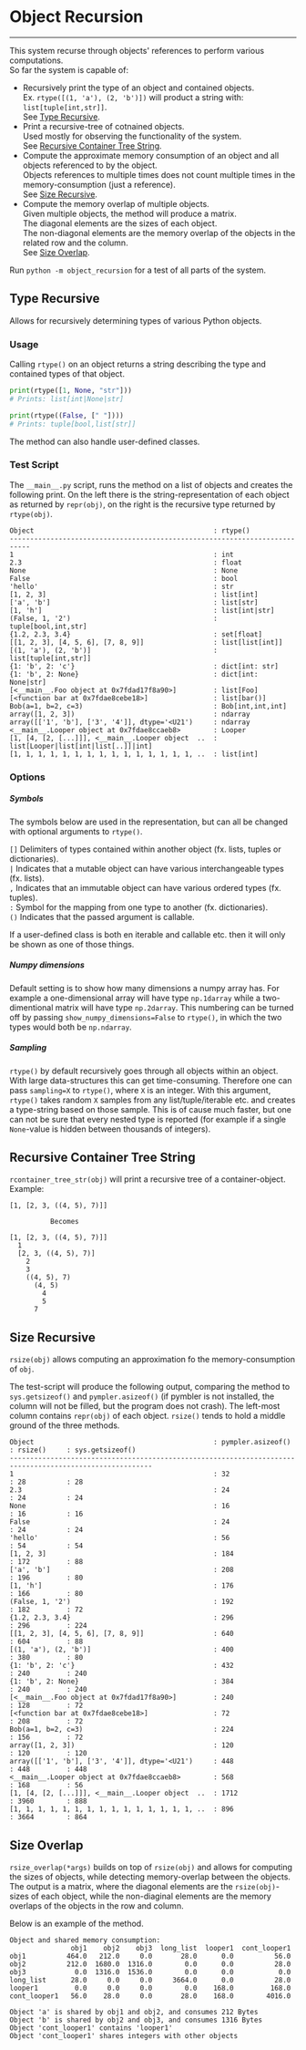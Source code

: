 # Object Recursion

---

This system recurse through objects' references to perform various computations.  
So far the system is capable of:
- Recursively print the type of an object and contained objects.  
    Ex. `rtype([(1, 'a'), (2, 'b')])` will product a string with: `list[tuple[int,str]]`.  
    See [Type Recursive](#type-recursive).
- Print a recursive-tree of cotnained objects.  
    Used mostly for observing the functionality of the system.  
    See [Recursive Container Tree String](#recursive-container-tree-string).
- Compute the approximate memory consumption of an object and all objects referenced to by the object.  
    Objects references to multiple times does not count multiple times in the memory-consumption (just a reference).  
    See [Size Recursive](#size-recursive).
- Compute the memory overlap of multiple objects.  
    Given multiple objects, the method will produce a matrix.  
    The diagonal elements are the sizes of each object.  
    The non-diagonal elements are the memory overlap of the objects in the related row and the column.  
    See [Size Overlap](#size-overlap). 

Run `python -m object_recursion` for a test of all parts of the system.




## Type Recursive
Allows for recursively determining types of various Python objects.


### Usage
Calling `rtype()` on an object returns a string describing the type and contained types of that object.
```python
print(rtype([1, None, "str"]))
# Prints: list[int|None|str]

print(rtype((False, [" "])))
# Prints: tuple[bool,list[str]]
```

The method can also handle user-defined classes.


### Test Script

The `__main__.py` script, runs the method on a list of objects and creates the following print.
On the left there is the string-representation of each object as returned by `repr(obj)`, on the right is the 
recursive type returned by `rtype(obj)`.

```
Object                                            : rtype()
---------------------------------------------------------------------------
1                                                 : int
2.3                                               : float
None                                              : None
False                                             : bool
'hello'                                           : str
[1, 2, 3]                                         : list[int]
['a', 'b']                                        : list[str]
[1, 'h']                                          : list[int|str]
(False, 1, '2')                                   : tuple[bool,int,str]
{1.2, 2.3, 3.4}                                   : set[float]
[[1, 2, 3], [4, 5, 6], [7, 8, 9]]                 : list[list[int]]
[(1, 'a'), (2, 'b')]                              : list[tuple[int,str]]
{1: 'b', 2: 'c'}                                  : dict[int: str]
{1: 'b', 2: None}                                 : dict[int: None|str]
[<__main__.Foo object at 0x7fdad17f8a90>]         : list[Foo]
[<function bar at 0x7fdae8cebe18>]                : list[bar()]
Bob(a=1, b=2, c=3)                                : Bob[int,int,int]
array([1, 2, 3])                                  : ndarray
array([['1', 'b'], ['3', '4']], dtype='<U21')     : ndarray
<__main__.Looper object at 0x7fdae8ccaeb8>        : Looper
[1, [4, [2, [...]]], <__main__.Looper object  ..  : list[Looper|list[int|list[..]]|int]
[1, 1, 1, 1, 1, 1, 1, 1, 1, 1, 1, 1, 1, 1, 1, ..  : list[int]
```


### Options

##### Symbols

The symbols below are used in the representation, but can all be changed with optional arguments to 
`rtype()`.  

`[]` Delimiters of types contained within another object (fx. lists, tuples or dictionaries).  
`|` Indicates that a mutable object can have various interchangeable types (fx. lists).  
`,` Indicates that an immutable object can have various ordered types (fx. tuples).   
`:` Symbol for the mapping from one type to another (fx. dictionaries).  
`()` Indicates that the passed argument is callable.  

If a user-defined class is both en iterable and callable etc. then it will only be shown as one of those things.

##### Numpy dimensions

Default setting is to show how many dimensions a numpy array has. For example a one-dimensional array will have type 
`np.1darray` while a two-dimentional matrix will have type `np.2darray`. This numbering can be turned off by 
passing `show_numpy_dimensions=False` to `rtype()`, in which the two types would both be `np.ndarray`.

##### Sampling

`rtype()` by default recursively goes through all objects within an object. 
With large data-structures this can get time-consuming. Therefore one can pass `sampling=X` to `rtype()`,
where `X` is an integer. With this argument, `rtype()` takes random `X` samples from any 
list/tuple/iterable etc. and creates a type-string based on those sample. 
This is of cause much faster, but one can not be sure that every nested type is reported (for example if
a single `None`-value is hidden between thousands of integers).


## Recursive Container Tree String

`rcontainer_tree_str(obj)` will print a recursive tree of a container-object.  
Example:
```
[1, [2, 3, ((4, 5), 7)]]

          Becomes

[1, [2, 3, ((4, 5), 7)]]
  1
  [2, 3, ((4, 5), 7)]
    2
    3
    ((4, 5), 7)
      (4, 5)
        4
        5
      7
```


## Size Recursive

`rsize(obj)` allows computing an approximation fo the memory-consumption of `obj`.  

The test-script will produce the following output, comparing the method to `sys.getsizeof()` and `pympler.asizeof()` 
(if pymbler is not installed, the column will not be filled, but the program does not crash). 
The left-most column contains `repr(obj)` of each object. `rsize()` tends to hold a middle ground of the three methods. 

```
Object                                            : pympler.asizeof()  : rsize()     : sys.getsizeof()    
---------------------------------------------------------------------------------------------------------
1                                                 : 32                 : 28          : 28                 
2.3                                               : 24                 : 24          : 24                 
None                                              : 16                 : 16          : 16                 
False                                             : 24                 : 24          : 24                 
'hello'                                           : 56                 : 54          : 54                 
[1, 2, 3]                                         : 184                : 172         : 88                 
['a', 'b']                                        : 208                : 196         : 80                 
[1, 'h']                                          : 176                : 166         : 80                 
(False, 1, '2')                                   : 192                : 182         : 72                 
{1.2, 2.3, 3.4}                                   : 296                : 296         : 224                
[[1, 2, 3], [4, 5, 6], [7, 8, 9]]                 : 640                : 604         : 88                 
[(1, 'a'), (2, 'b')]                              : 400                : 380         : 80                 
{1: 'b', 2: 'c'}                                  : 432                : 240         : 240                
{1: 'b', 2: None}                                 : 384                : 240         : 240                
[<__main__.Foo object at 0x7fdad17f8a90>]         : 240                : 128         : 72                 
[<function bar at 0x7fdae8cebe18>]                : 72                 : 208         : 72                 
Bob(a=1, b=2, c=3)                                : 224                : 156         : 72                 
array([1, 2, 3])                                  : 120                : 120         : 120                
array([['1', 'b'], ['3', '4']], dtype='<U21')     : 448                : 448         : 448                
<__main__.Looper object at 0x7fdae8ccaeb8>        : 568                : 168         : 56                 
[1, [4, [2, [...]]], <__main__.Looper object  ..  : 1712               : 3960        : 888                
[1, 1, 1, 1, 1, 1, 1, 1, 1, 1, 1, 1, 1, 1, 1, ..  : 896                : 3664        : 864   
```


## Size Overlap

`rsize_overlap(*args)` builds on top of `rsize(obj)` and allows for computing the sizes of objects, while detecting
memory-overlap between the objects. The output is a matrix, where the diagonal elements are the `rsize(obj)`-sizes of
each object, while the non-diaginal elements are the memory overlaps of the objects in the row and column.

Below is an example of the method.

```
Object and shared memory consumption:
               obj1    obj2    obj3  long_list  looper1  cont_looper1
obj1          464.0   212.0     0.0       28.0      0.0          56.0
obj2          212.0  1680.0  1316.0        0.0      0.0          28.0
obj3            0.0  1316.0  1536.0        0.0      0.0           0.0
long_list      28.0     0.0     0.0     3664.0      0.0          28.0
looper1         0.0     0.0     0.0        0.0    168.0         168.0
cont_looper1   56.0    28.0     0.0       28.0    168.0        4016.0

Object 'a' is shared by obj1 and obj2, and consumes 212 Bytes
Object 'b' is shared by obj2 and obj3, and consumes 1316 Bytes
Object 'cont_looper1' contains 'looper1'
Object 'cont_looper1' shares integers with other objects
```

